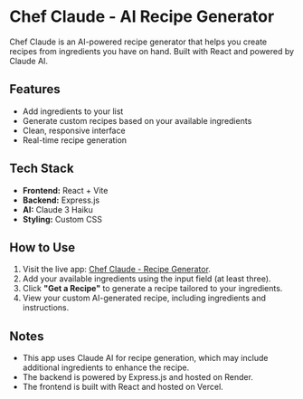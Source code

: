 # Chef Claude - AI Recipe Generator

Chef Claude is an AI-powered recipe generator that helps you create recipes from ingredients you have on hand. Built with React and powered by Claude AI.

## Features
- Add ingredients to your list
- Generate custom recipes based on your available ingredients
- Clean, responsive interface
- Real-time recipe generation

## Tech Stack
- **Frontend:** React + Vite  
- **Backend:** Express.js  
- **AI:** Claude 3 Haiku  
- **Styling:** Custom CSS  

## How to Use
1. Visit the live app: [Chef Claude - Recipe Generator](https://chef-claude-recipe-generator.vercel.app).
2. Add your available ingredients using the input field (at least three).
3. Click **"Get a Recipe"** to generate a recipe tailored to your ingredients.
4. View your custom AI-generated recipe, including ingredients and instructions.

## Notes
- This app uses Claude AI for recipe generation, which may include additional ingredients to enhance the recipe.
- The backend is powered by Express.js and hosted on Render.
- The frontend is built with React and hosted on Vercel.
